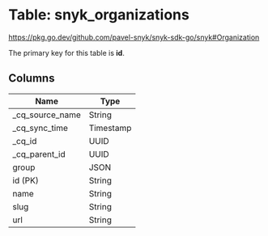 # Table: snyk_organizations

https://pkg.go.dev/github.com/pavel-snyk/snyk-sdk-go/snyk#Organization

The primary key for this table is **id**.



## Columns
| Name          | Type          |
| ------------- | ------------- |
|_cq_source_name|String|
|_cq_sync_time|Timestamp|
|_cq_id|UUID|
|_cq_parent_id|UUID|
|group|JSON|
|id (PK)|String|
|name|String|
|slug|String|
|url|String|